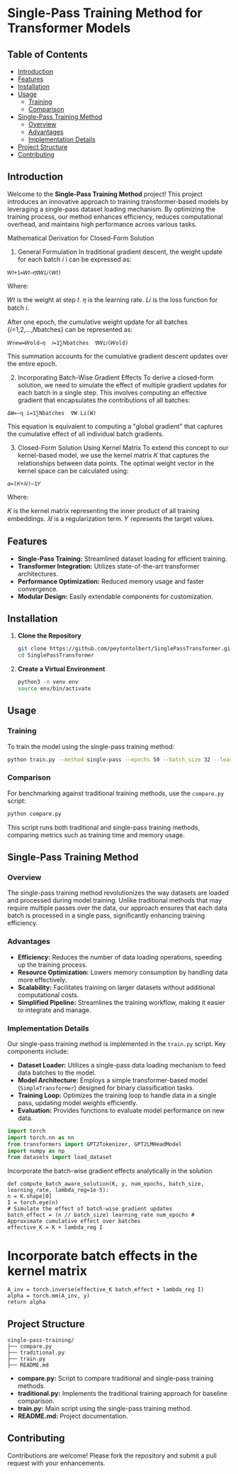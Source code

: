 # Single-Pass Training Method for Transformer Models

## Table of Contents
- [Introduction](#introduction)
- [Features](#features)
- [Installation](#installation)
- [Usage](#usage)
  - [Training](#training)
  - [Comparison](#comparison)
- [Single-Pass Training Method](#single-pass-training-method)
  - [Overview](#overview)
  - [Advantages](#advantages)
  - [Implementation Details](#implementation-details)
- [Project Structure](#project-structure)
- [Contributing](#contributing)

## Introduction

Welcome to the **Single-Pass Training Method** project! This project introduces an innovative approach to training transformer-based models by leveraging a single-pass dataset loading mechanism. By optimizing the training process, our method enhances efficiency, reduces computational overhead, and maintains high performance across various tasks.

Mathematical Derivation for Closed-Form Solution
1. General Formulation
In traditional gradient descent, the weight update for each batch 
𝑖
i can be expressed as:
```
𝑊𝑡+1=𝑊𝑡−𝜂∇𝑊𝐿𝑖(𝑊𝑡)
```
Where:

𝑊𝑡  is the weight at step 𝑡.
𝜂 is the learning rate.
𝐿𝑖 is the loss function for batch 𝑖.


After one epoch, the cumulative weight update for all batches 
{𝑖=1,2,…,𝑁batches} can be represented as:

```
𝑊new=𝑊old−𝜂  𝑖=1∑𝑁batches  ∇𝑊𝐿𝑖(𝑊old)
```
This summation accounts for the cumulative gradient descent updates over the entire epoch.

2. Incorporating Batch-Wise Gradient Effects
To derive a closed-form solution, we need to simulate the effect of multiple gradient updates for each batch in a single step. This involves computing an effective gradient that encapsulates the contributions of all batches:

```
ΔW=−η i=1∑Nbatches  ∇W Li(W)
```

This equation is equivalent to computing a "global gradient" that captures the cumulative effect of all individual batch gradients.

3. Closed-Form Solution Using Kernel Matrix
To extend this concept to our kernel-based model, we use the kernel matrix 𝐾 that captures the relationships between data points. The optimal weight vector in the kernel space can be calculated using:
```
𝛼=(𝐾+𝜆𝐼)−1𝑌
```
Where:

𝐾 is the kernel matrix representing the inner product of all training embeddings.
𝜆𝐼 is a regularization term.
𝑌 represents the target values.





## Features

- **Single-Pass Training:** Streamlined dataset loading for efficient training.
- **Transformer Integration:** Utilizes state-of-the-art transformer architectures.
- **Performance Optimization:** Reduced memory usage and faster convergence.
- **Modular Design:** Easily extendable components for customization.

## Installation

1. **Clone the Repository**
   ```bash
   git clone https://github.com/peytontolbert/SinglePassTransformer.git
   cd SinglePassTransformer
   ```

2. **Create a Virtual Environment**
   ```bash
   python3 -m venv env
   source env/bin/activate
   ```

## Usage

### Training

To train the model using the single-pass training method:
```bash
python train.py --method single-pass --epochs 50 --batch_size 32 --learning_rate 1e-3
```

### Comparison

For benchmarking against traditional training methods, use the `compare.py` script:
```bash
python compare.py
```

This script runs both traditional and single-pass training methods, comparing metrics such as training time and memory usage.

## Single-Pass Training Method

### Overview

The single-pass training method revolutionizes the way datasets are loaded and processed during model training. Unlike traditional methods that may require multiple passes over the data, our approach ensures that each data batch is processed in a single pass, significantly enhancing training efficiency.

### Advantages

- **Efficiency:** Reduces the number of data loading operations, speeding up the training process.
- **Resource Optimization:** Lowers memory consumption by handling data more effectively.
- **Scalability:** Facilitates training on larger datasets without additional computational costs.
- **Simplified Pipeline:** Streamlines the training workflow, making it easier to integrate and manage.

### Implementation Details

Our single-pass training method is implemented in the `train.py` script. Key components include:

- **Dataset Loader:** Utilizes a single-pass data loading mechanism to feed data batches to the model.
- **Model Architecture:** Employs a simple transformer-based model (`SimpleTransformer`) designed for binary classification tasks.
- **Training Loop:** Optimizes the training loop to handle data in a single pass, updating model weights efficiently.
- **Evaluation:** Provides functions to evaluate model performance on new data.

```python:train.py
import torch
import torch.nn as nn
from transformers import GPT2Tokenizer, GPT2LMHeadModel
import numpy as np
from datasets import load_dataset
```

Incorporate the batch-wise gradient effects analytically in the solution
```
def compute_batch_aware_solution(K, y, num_epochs, batch_size, learning_rate, lambda_reg=1e-5):
n = K.shape[0]
I = torch.eye(n)
# Simulate the effect of batch-wise gradient updates
batch_effect = (n // batch_size) learning_rate num_epochs # Approximate cumulative effect over batches
effective_K = K + lambda_reg I
```

# Incorporate batch effects in the kernel matrix
```
A_inv = torch.inverse(effective_K batch_effect + lambda_reg I)
alpha = torch.mm(A_inv, y)
return alpha
```

## Project Structure
```
single-pass-training/
├── compare.py
├── traditional.py
├── train.py
├── README.md
```

- **compare.py:** Script to compare traditional and single-pass training methods.
- **traditional.py:** Implements the traditional training approach for baseline comparison.
- **train.py:** Main script using the single-pass training method.
- **README.md:** Project documentation.

## Contributing

Contributions are welcome! Please fork the repository and submit a pull request with your enhancements.
